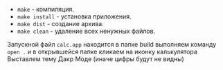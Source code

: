 - `make` - компиляция.
- `make install` - установка приложения.
- `make dist` - создание архива.
- `make clean` - удаление всех ненужных файлов.

Запускной файл `calc.app`  находится в папке build
выполняем команду `open .` и в открывшейся папке кликаем на иконку калькулятора
Выставлем тему Дакр Моде (иначе цифры будут не видны)
